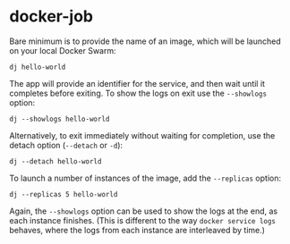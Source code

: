 # docker-job

Bare minimum is to provide the name of an image, which will be launched on your local Docker Swarm:

```shell
dj hello-world
```

The app will provide an identifier for the service, and then wait until it completes before exiting. To show the logs on exit use the `--showlogs` option:

```shell
dj --showlogs hello-world
```

Alternatively, to exit immediately without waiting for completion, use the detach option (`--detach` or `-d`):

```shell
dj --detach hello-world
```

To launch a number of instances of the image, add the `--replicas` option:

```shell
dj --replicas 5 hello-world
```

Again, the `--showlogs` option can be used to show the logs at the end, as each instance finishes. (This is different to the way `docker service logs` behaves, where the logs from each instance are interleaved by time.)
